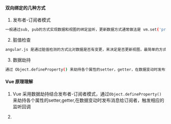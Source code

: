 #### 双向绑定的几种方式
1. 发布者-订阅者模式

```bash
一般通过sub, pub的方式实现数据和视图的绑定监听，更新数据方式通常做法是 vm.set('property', value)
```
2. 脏值检查

```bash
angular.js 是通过脏值检测的方式比对数据是否有变更，来决定是否更新视图，最简单的方式就是通过 setInterval() 定时轮询检测数据变动，当然Google不会这么low，angular只有在指定的事件触发时进入脏值检测
```
3. 数据劫持

```bash
通过 Object.defineProperty() 来劫持各个属性的setter，getter，在数据变动时发布消息给订阅者，触发相应的监听回调。
```

#### Vue 原理理解
1. Vue 采用数据劫持结合发布者-订阅者模式，通过```Object.defineProperty()```来劫持各个属性的setter,getter,在数据变动时发布消息给订阅者，触发相应的监听回调

2. 